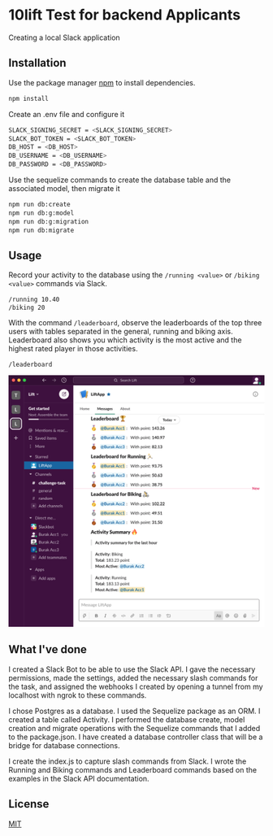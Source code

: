 # 10lift Test for backend Applicants

Creating a local Slack application

## Installation

Use the package manager [npm](https://www.npmjs.com/) to install dependencies.

```bash
npm install
```

Create an .env file and configure it
```bash
SLACK_SIGNING_SECRET = <SLACK_SIGNING_SECRET>
SLACK_BOT_TOKEN = <SLACK_BOT_TOKEN>
DB_HOST = <DB_HOST>
DB_USERNAME = <DB_USERNAME>
DB_PASSWORD = <DB_PASSWORD>
```

Use the sequelize commands to create the database table and the associated model, then migrate it

```bash
npm run db:create
npm run db:g:model
npm run db:g:migration
npm run db:migrate
```

## Usage

Record your activity to the database using the `/running <value>` or `/biking <value>` commands via Slack.

```slack
/running 10.40
/biking 20
```

With the command `/leaderboard`, observe the leaderboards of the top three users with tables separated in the general, running and biking axis. Leaderboard also shows you which activity is the most active and the highest rated player in those activities.

```slack
/leaderboard
```
![Leaderboard Image](https://github.com/aburakturan/10liftTask/blob/master/src/img/leaderboard.png?raw=true)

## What I've done
I created a Slack Bot to be able to use the Slack API. I gave the necessary permissions, made the settings, added the necessary slash commands for the task, and assigned the webhooks I created by opening a tunnel from my localhost with ngrok to these commands.

I chose Postgres as a database. I used the Sequelize package as an ORM. I created a table called Activity. I performed the database create, model creation and migrate operations with the Sequelize commands that I added to the package.json. I have created a database controller class that will be a bridge for database connections.

I create the index.js to capture slash commands from Slack. I wrote the Running and Biking commands and Leaderboard commands based on the examples in the Slack API documentation.


## License
[MIT](https://choosealicense.com/licenses/mit/)
